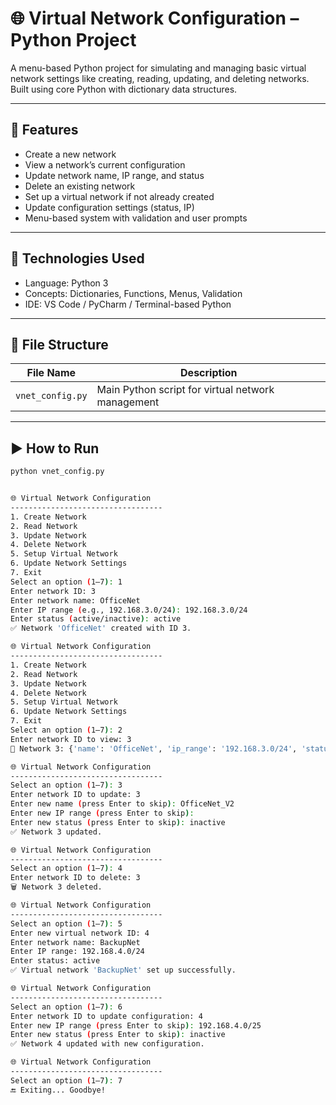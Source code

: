 # 🌐 Virtual Network Configuration – Python Project

A menu-based Python project for simulating and managing basic virtual network settings like creating, reading, updating, and deleting networks. Built using core Python with dictionary data structures.

---

## 🧠 Features

- Create a new network
- View a network’s current configuration
- Update network name, IP range, and status
- Delete an existing network
- Set up a virtual network if not already created
- Update configuration settings (status, IP)
- Menu-based system with validation and user prompts

---

## 🔧 Technologies Used

- Language: Python 3
- Concepts: Dictionaries, Functions, Menus, Validation
- IDE: VS Code / PyCharm / Terminal-based Python

---

## 📂 File Structure

| File Name       | Description                                     |
|------------------|-------------------------------------------------|
| `vnet_config.py` | Main Python script for virtual network management |

---

## ▶️ How to Run

```bash
python vnet_config.py


🌐 Virtual Network Configuration
----------------------------------
1. Create Network
2. Read Network
3. Update Network
4. Delete Network
5. Setup Virtual Network
6. Update Network Settings
7. Exit
Select an option (1–7): 1
Enter network ID: 3
Enter network name: OfficeNet
Enter IP range (e.g., 192.168.3.0/24): 192.168.3.0/24
Enter status (active/inactive): active
✅ Network 'OfficeNet' created with ID 3.

🌐 Virtual Network Configuration
----------------------------------
1. Create Network
2. Read Network
3. Update Network
4. Delete Network
5. Setup Virtual Network
6. Update Network Settings
7. Exit
Select an option (1–7): 2
Enter network ID to view: 3
📡 Network 3: {'name': 'OfficeNet', 'ip_range': '192.168.3.0/24', 'status': 'active'}

🌐 Virtual Network Configuration
----------------------------------
Select an option (1–7): 3
Enter network ID to update: 3
Enter new name (press Enter to skip): OfficeNet_V2
Enter new IP range (press Enter to skip): 
Enter new status (press Enter to skip): inactive
✅ Network 3 updated.

🌐 Virtual Network Configuration
----------------------------------
Select an option (1–7): 4
Enter network ID to delete: 3
🗑️ Network 3 deleted.

🌐 Virtual Network Configuration
----------------------------------
Select an option (1–7): 5
Enter new virtual network ID: 4
Enter network name: BackupNet
Enter IP range: 192.168.4.0/24
Enter status: active
✅ Virtual network 'BackupNet' set up successfully.

🌐 Virtual Network Configuration
----------------------------------
Select an option (1–7): 6
Enter network ID to update configuration: 4
Enter new IP range (press Enter to skip): 192.168.4.0/25
Enter new status (press Enter to skip): inactive
✅ Network 4 updated with new configuration.

🌐 Virtual Network Configuration
----------------------------------
Select an option (1–7): 7
🔚 Exiting... Goodbye!

